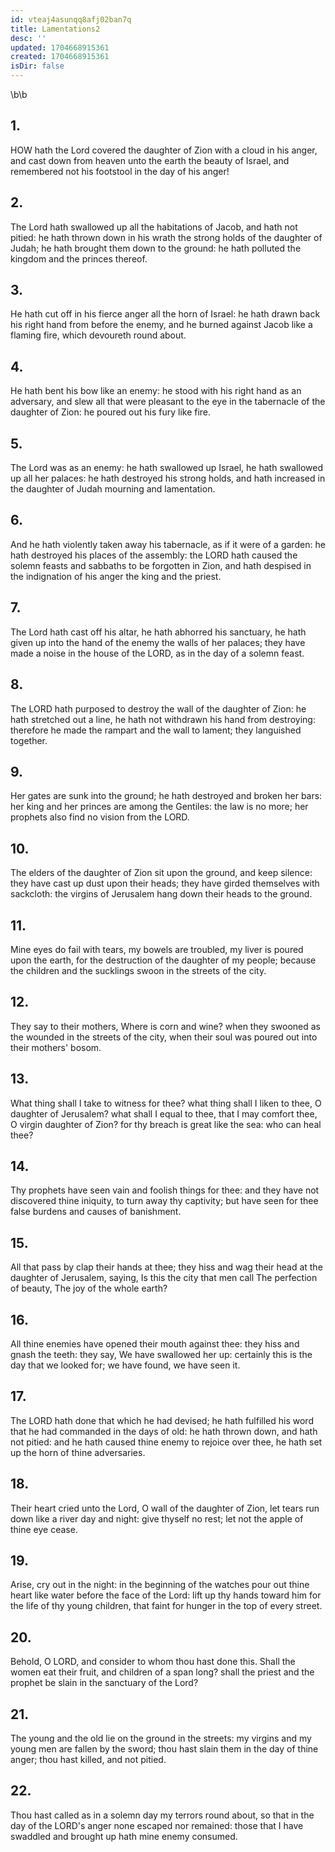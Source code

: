 ```yaml
---
id: vteaj4asunqq8afj02ban7q
title: Lamentations2
desc: ''
updated: 1704668915361
created: 1704668915361
isDir: false
---
```

\b\b
## 1.
HOW hath the Lord covered the daughter of Zion with a cloud in his anger, and cast down from heaven unto the earth the beauty of Israel, and remembered not his footstool in the day of his anger!
## 2.
The Lord hath swallowed up all the habitations of Jacob, and hath not pitied: he hath thrown down in his wrath the strong holds of the daughter of Judah; he hath brought them down to the ground: he hath polluted the kingdom and the princes thereof.
## 3.
He hath cut off in his fierce anger all the horn of Israel: he hath drawn back his right hand from before the enemy, and he burned against Jacob like a flaming fire, which devoureth round about.
## 4.
He hath bent his bow like an enemy: he stood with his right hand as an adversary, and slew all that were pleasant to the eye in the tabernacle of the daughter of Zion: he poured out his fury like fire.
## 5.
The Lord was as an enemy: he hath swallowed up Israel, he hath swallowed up all her palaces: he hath destroyed his strong holds, and hath increased in the daughter of Judah mourning and lamentation.
## 6.
And he hath violently taken away his tabernacle, as if it were of a garden: he hath destroyed his places of the assembly: the LORD hath caused the solemn feasts and sabbaths to be forgotten in Zion, and hath despised in the indignation of his anger the king and the priest.
## 7.
The Lord hath cast off his altar, he hath abhorred his sanctuary, he hath given up into the hand of the enemy the walls of her palaces; they have made a noise in the house of the LORD, as in the day of a solemn feast.
## 8.
The LORD hath purposed to destroy the wall of the daughter of Zion: he hath stretched out a line, he hath not withdrawn his hand from destroying: therefore he made the rampart and the wall to lament; they languished together.
## 9.
Her gates are sunk into the ground; he hath destroyed and broken her bars: her king and her princes are among the Gentiles: the law is no more; her prophets also find no vision from the LORD.
## 10.
The elders of the daughter of Zion sit upon the ground, and keep silence: they have cast up dust upon their heads; they have girded themselves with sackcloth: the virgins of Jerusalem hang down their heads to the ground.
## 11.
Mine eyes do fail with tears, my bowels are troubled, my liver is poured upon the earth, for the destruction of the daughter of my people; because the children and the sucklings swoon in the streets of the city.
## 12.
They say to their mothers, Where is corn and wine?  when they swooned as the wounded in the streets of the city, when their soul was poured out into their mothers' bosom.
## 13.
What thing shall I take to witness for thee?  what thing shall I liken to thee, O daughter of Jerusalem?  what shall I equal to thee, that I may comfort thee, O virgin daughter of Zion?  for thy breach is great like the sea: who can heal thee?
## 14.
Thy prophets have seen vain and foolish things for thee: and they have not discovered thine iniquity, to turn away thy captivity; but have seen for thee false burdens and causes of banishment.
## 15.
All that pass by clap their hands at thee; they hiss and wag their head at the daughter of Jerusalem, saying, Is this the city that men call The perfection of beauty, The joy of the whole earth?
## 16.
All thine enemies have opened their mouth against thee: they hiss and gnash the teeth: they say, We have swallowed her up: certainly this is the day that we looked for; we have found, we have seen it.
## 17.
The LORD hath done that which he had devised; he hath fulfilled his word that he had commanded in the days of old: he hath thrown down, and hath not pitied: and he hath caused thine enemy to rejoice over thee, he hath set up the horn of thine adversaries.
## 18.
Their heart cried unto the Lord, O wall of the daughter of Zion, let tears run down like a river day and night: give thyself no rest; let not the apple of thine eye cease.
## 19.
Arise, cry out in the night: in the beginning of the watches pour out thine heart like water before the face of the Lord: lift up thy hands toward him for the life of thy young children, that faint for hunger in the top of every street.
## 20.
Behold, O LORD, and consider to whom thou hast done this.  Shall the women eat their fruit, and children of a span long?  shall the priest and the prophet be slain in the sanctuary of the Lord?
## 21.
The young and the old lie on the ground in the streets: my virgins and my young men are fallen by the sword; thou hast slain them in the day of thine anger; thou hast killed, and not pitied.
## 22.
Thou hast called as in a solemn day my terrors round about, so that in the day of the LORD's anger none escaped nor remained: those that I have swaddled and brought up hath mine enemy consumed.
